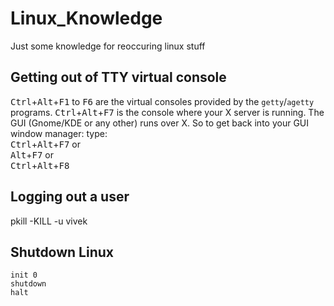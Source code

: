 # Linux_Knowledge
Just some knowledge for reoccuring linux stuff 

## Getting out of TTY virtual console

<kbd>Ctrl</kbd>+<kbd>Alt</kbd>+<kbd>F1</kbd> to <kbd>F6</kbd> are the virtual consoles provided by the `getty`/`agetty` programs. 
<kbd>Ctrl</kbd>+<kbd>Alt</kbd>+<kbd>F7</kbd> is the console where your X server is running. The GUI (Gnome/KDE or any other) runs over X.
So to get back into your GUI window manager: type: \
<kbd>Ctrl</kbd>+<kbd>Alt</kbd>+<kbd>F7</kbd> or \
<kbd>Alt</kbd>+<kbd>F7</kbd> or \
<kbd>Ctrl</kbd>+<kbd>Alt</kbd>+<kbd>F8</kbd><br>

## Logging out a user 

pkill -KILL -u vivek

## Shutdown Linux

`init 0` \
`shutdown` \
`halt`

